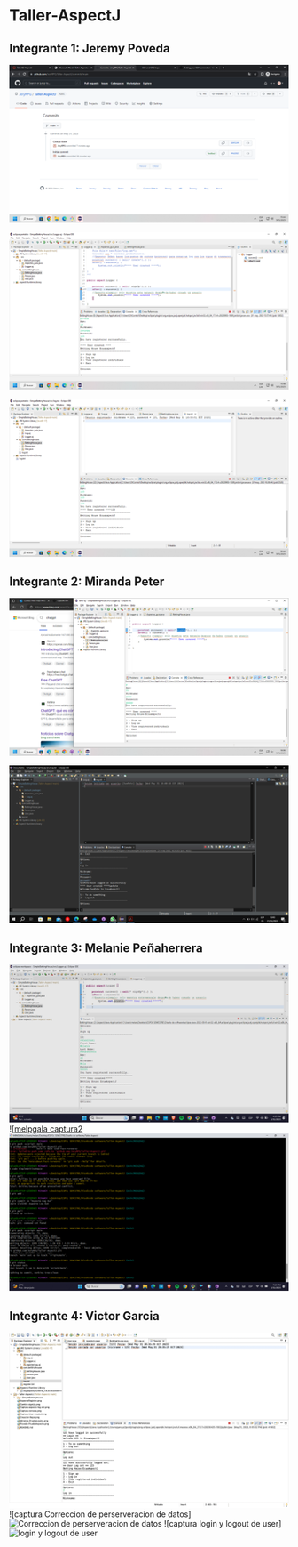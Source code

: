 # Taller-AspectJ

## Integrante 1: Jeremy Poveda

![CreacionRepo](https://github.com/JeryRPG/Taller-AspectJ/blob/529e6d440f687de310e35ca3f4ef9f0d830bb8d3/Creacion%20Repo.png)

![PovedaPrueba](https://github.com/JeryRPG/Taller-AspectJ/blob/529e6d440f687de310e35ca3f4ef9f0d830bb8d3/Poveda-PruebaAspecto.png)

![AspectoRegistro](https://github.com/JeryRPG/Taller-AspectJ/blob/529e6d440f687de310e35ca3f4ef9f0d830bb8d3/AspectoRegistro.png)

## Integrante 2: Miranda Peter

![AspectoLogger-Miranda](https://github.com/JeryRPG/Taller-AspectJ/blob/aabab7f0c64cda523675beea3eb6c7b0750fb038/Cambio%20signUp.png)

![MirandaPrueba](https://github.com/JeryRPG/Taller-AspectJ/blob/192008aae9a2430bfe3a5ebe0ee40ca42fe3f277/Miranda-PruebaLoginA.png)

## Integrante 3: Melanie Peñaherrera
![Captura User created.png](https://github.com/JeryRPG/Taller-AspectJ/blob/main/Captura%20User%20created.png)
![[melpgala captura2](https://github.com/JeryRPG/Taller-AspectJ/blob/main/Captura%20aspecto%20log%20out.png)
![melpgala captura3](https://github.com/JeryRPG/Taller-AspectJ/blob/main/Captura%20consola.png)

## Integrante 4: Victor Garcia
![captura victor](https://github.com/JeryRPG/Taller-AspectJ/blob/main/login%20y%20logout%20de%20user.png)
![captura Correccion de perserveracion de datos]<img width="1440" alt="Correccion de perserveracion de datos" src="https://github.com/JeryRPG/Taller-AspectJ/assets/84451817/1353504f-4749-4229-9c03-120235cb8878">
![captura login y logout de user]<img width="1440" alt="login y logout de user" src="https://github.com/JeryRPG/Taller-AspectJ/assets/84451817/ee85b5d2-3cd4-42da-93b1-0f25561502f3">
